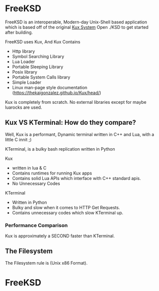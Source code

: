 # FreeKSD
FreeKSD is an interoperable, Modern-day Unix-Shell based application which is based off of the original [Kux System]()
Open ./KSD to get started after building.




FreeKSD uses Kux, And Kux Contains

- Http library
- Symbol Searching Library
- Lua Loader
- Portable Sleeping Library
- Posix library
- Portable System Calls library
- Simple Loader
- Linux man-page style documentation (https://thekaigonzalez.github.io/Kux/head/)

Kux is completely from scratch. No external libraries except for maybe luarocks are used.

## Kux VS KTerminal: How do they compare?

Well, Kux is a performant, Dynamic terminal written in C++ and Lua, with a little C innit ;)

KTerminal, is a bulky bash replication written in Python

Kux

- written in lua & C
- Contains runtimes for running Kux apps
- Contains solid Lua APIs which interface with C++ standard apis.
- No Unnecessary Codes

KTerminal

- Written in Python
- Bulky and slow when it comes to HTTP Get Requests.
- Contains unnecessary codes which slow KTerminal up.

### Performance Comparison

Kux is approximately a SECOND faster than KTerminal.

## The Filesystem
The Filesystem rule is (Unix x86 Format).

# FreeKSD
